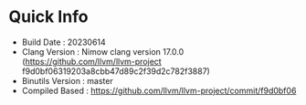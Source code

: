 # Quick Info
* Build Date : 20230614
* Clang Version : Nimow clang version 17.0.0 (https://github.com/llvm/llvm-project f9d0bf06319203a8cbb47d89c2f39d2c782f3887)
* Binutils Version : master
* Compiled Based : https://github.com/llvm/llvm-project/commit/f9d0bf06

